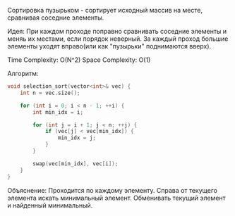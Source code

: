 Сортировка пузырьком - сортирует исходный массив на месте, сравнивая соседние элементы.
 
Идея: При каждом проходе поправно сравнивать соседние элементы и меняь их местами, если порядок неверный. За каждый проход большие элементы уходят вправо(или как "пузырьки" поднимаются вверх).

Time Complexity: O(N^2)
Space Complexity: O(1)

Алгоритм:
```cpp
void selection_sort(vector<int>& vec) {
    int n = vec.size();

    for (int i = 0; i < n - 1; ++i) {
        int min_idx = i;

        for (int j = i + 1; j < n; ++j) {
            if (vec[j] < vec[min_idx]) {
                min_idx = j;
            }
        }

        swap(vec[min_idx], vec[i]);
    }
}
```
Объяснение: Проходится по каждому элементу. Справа от текущего элемента искать минимальный элемент. Обменивать текущий элемент и найденный минимальный.